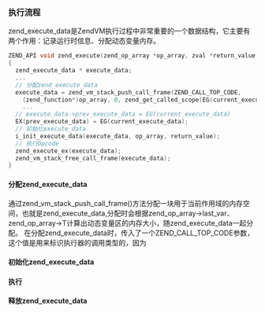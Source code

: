 ### 执行流程
zend_execute_data是ZendVM执行过程中非常重要的一个数据结构，它主要有两个作用：记录运行时信息、分配动态变量内存。
```c
ZEND_API void zend_execute(zend_op_array *op_array, zval *return_value)
{
  zend_execute_data * execute_data;
  ...
  // 分配zend_execute_data
  execute_data = zend_vm_stack_push_call_frame(ZEND_CALL_TOP_CODE,
    (zend_function*)op_array, 0, zend_get_called_scope(EG(current_execute_data)), zend_get_this_object(EG(current_execute_data)));
    ...
  // execute_data->prev_execute_data = EG(current_execute_data)
  EX(prev_execute_data) = EG(current_execute_data);
  // 初始化execute_data
  i_init_execute_data(execute_data, op_array, return_value);
  // 执行Opcode
  zend_execute_ex(execute_data);
  zend_vm_stack_free_call_frame(execute_data);
}
```

#### 分配zend_execute_data
  通过zend_vm_stack_push_call_frame()方法分配一块用于当前作用域的内存空间，也就是zend_execute_data,分配时会根据zend_op_array->last_var、zend_op_array->T计算出动态变量区的内存大小，随zend_execute_data一起分配。
  在分配zend_execute_data时，传入了一个ZEND_CALL_TOP_CODE参数，这个值是用来标识执行器的调用类型的，因为
#### 初始化zend_execute_data
#### 执行
#### 释放zend_execute_data
